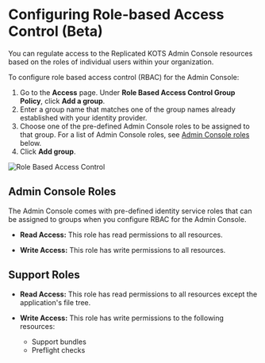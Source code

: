 # Configuring Role-based Access Control (Beta)

You can regulate access to the Replicated KOTS Admin Console resources based on the roles of individual users within your organization.

To configure role based access control (RBAC) for the Admin Console:
1. Go to the **Access** page. Under **Role Based Access Control Group Policy**, click **Add a group**.
1. Enter a group name that matches one of the group names already established with your identity provider.
1. Choose one of the pre-defined Admin Console roles to be assigned to that group. For a list of Admin Console roles, see [Admin Console roles](#admin-console-roles) below.
1. Click **Add group**.

![Role Based Access Control](/images/identity-service-kotsadm-rbac.png)

## Admin Console Roles

The Admin Console comes with pre-defined identity service roles that can be assigned to groups when you configure RBAC for the Admin Console.

- **Read Access:** This role has read permissions to all resources.

- **Write Access:** This role has write permissions to all resources.

## Support Roles

- **Read Access:** This role has read permissions to all resources except the application's file tree.

- **Write Access:** This role has write permissions to the following resources:

    * Support bundles
    * Preflight checks

